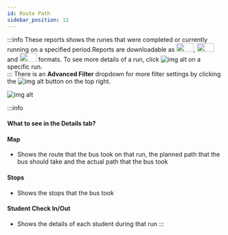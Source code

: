 ```yaml
---
id: Route Path
sidebar_position: 12
---
```

:::info
These reports shows the runes that were completed or currently running on a specified period.Reports are downloadable as <img src='/img/csv-btn.png' height='20px' width='40px'/>, <img src='/img/pdf-btn.png' height='20px' width='40px'/> and <img src='/img/excel-btn.png' height='20px' width='40px'/> formats. To see more details of a run, click ![img alt](/img/details-icon.png) on a specific run.<br />
:::
There is an **Advanced Filter** dropdown for more filter settings by clicking the ![img alt](/img/advanced-filter-btn.png) button on the top right. 

![img alt](/img/routepathreport.png)

:::info
#### What to see in the Details tab?

#### Map
- Shows the route that the bus took on that run, the planned path that the bus should take and the actual path that the bus took

#### Stops
- Shows the stops that the bus took

#### Student Check In/Out
- Shows the details of each student during that run
:::

